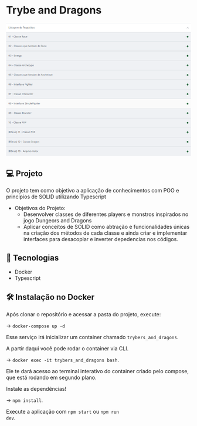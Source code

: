 # Trybe and Dragons


![image](src/trybeSmithy.png)


## 

## 💻 Projeto

O projeto tem como objetivo a aplicação de conhecimentos com POO e principios de SOLID utilizando Typescript

* Objetivos do Projeto: 
  - Desenvolver classes de diferentes players e monstros inspirados no jogo Dungeors and Dragons
  - Aplicar conceitos de SOLID como abtração e funcionalidades únicas
    na criação dos métodos de cada classe e ainda criar e implementar interfaces para
    desacoplar e inverter depedencias nos códigos.  

## 🚀 Tecnologias

* Docker
* Typescript


## 🛠 Instalação no Docker
Após clonar o repositório e acessar a pasta do projeto, execute:

 -> <code>docker-compose up -d</code>

Esse serviço irá inicializar um container chamado <code>trybers_and_dragons</code>.

A partir daqui você pode rodar o container via CLI.

 -> <code>docker exec -it trybers_and_dragons bash</code>.

Ele te dará acesso ao terminal interativo do container criado pelo compose, que está rodando em segundo plano.

Instale as dependências!

 -> <code>npm install</code>.

Execute a aplicação com <code>npm start</code> ou <code>npm run dev</code>.

